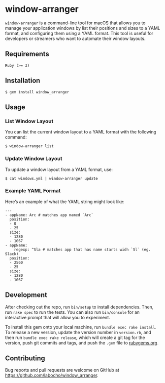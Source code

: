 # window-arranger

`window-arranger` is a command-line tool for macOS that allows you to manage your application windows by list their positions and sizes to a YAML format, and configuring them using a YAML format. This tool is useful for developers or streamers who want to automate their window layouts.

## Requirements

    Ruby (>= 3)

## Installation

    $ gem install window_arranger

## Usage

### List Window Layout

You can list the current window layout to a YAML format with the following command:

    $ window-arranger list

### Update Window Layout

To update a window layout from a YAML format, use:

    $ cat windows.yml | window-arranger update


### Example YAML Format

Here’s an example of what the YAML string might look like:

    ---
    - appName: Arc # matches app named `Arc`
      position:
      - 0
      - 25
      size:
      - 1280
      - 1067
    - appName:
        regexp: ^Sla # matches app that has name starts widh `Sl` (eg. Slack)
      position:
      - 2560
      - 25
      size:
      - 1280
      - 1067



## Development

After checking out the repo, run `bin/setup` to install dependencies. Then, run `rake spec` to run the tests. You can also run `bin/console` for an interactive prompt that will allow you to experiment.

To install this gem onto your local machine, run `bundle exec rake install`. To release a new version, update the version number in `version.rb`, and then run `bundle exec rake release`, which will create a git tag for the version, push git commits and tags, and push the `.gem` file to [rubygems.org](https://rubygems.org).

## Contributing

Bug reports and pull requests are welcome on GitHub at https://github.com/labocho/window_arranger.

